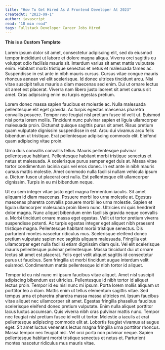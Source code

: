 ```yaml
---
title: "How To Get Hired As A Frontend Developer At 2023"
createdAt: "2023-09-1"
author: javascript
read: "10 min read"
tags: Fullstack Developer Career Jobs Hired
---
```


**This is a Custom Template** <br>
\
Lorem ipsum dolor sit amet, consectetur adipiscing elit, sed do eiusmod tempor incididunt ut labore et dolore magna aliqua. Viverra orci sagittis eu volutpat odio facilisis mauris sit. Interdum varius sit amet mattis vulputate enim. Habitant morbi tristique senectus et netus et malesuada fames ac. Suspendisse in est ante in nibh mauris cursus. Cursus vitae congue mauris rhoncus aenean vel elit scelerisque. Id donec ultrices tincidunt arcu. Nisi vitae suscipit tellus mauris a diam maecenas sed enim. Dui ut ornare lectus sit amet est placerat. Viverra nam libero justo laoreet sit amet cursus sit amet. Cras adipiscing enim eu turpis egestas pretium.

Lorem donec massa sapien faucibus et molestie ac. Nulla malesuada pellentesque elit eget gravida. Ac turpis egestas maecenas pharetra convallis posuere. Tempor nec feugiat nisl pretium fusce id velit ut. Euismod nisi porta lorem mollis. Tincidunt nunc pulvinar sapien et ligula ullamcorper malesuada proin. Dictumst quisque sagittis purus sit amet. Risus pretium quam vulputate dignissim suspendisse in est. Arcu dui vivamus arcu felis bibendum ut tristique. Erat pellentesque adipiscing commodo elit. Eleifend quam adipiscing vitae proin.

Urna duis convallis convallis tellus. Mauris pellentesque pulvinar pellentesque habitant. Pellentesque habitant morbi tristique senectus et netus et malesuada. A scelerisque purus semper eget duis at. Massa vitae tortor condimentum lacinia quis vel eros donec. In est ante in nibh mauris cursus mattis molestie. Amet commodo nulla facilisi nullam vehicula ipsum a. Dictum fusce ut placerat orci nulla. Est pellentesque elit ullamcorper dignissim. Turpis in eu mi bibendum neque.

Ut eu sem integer vitae justo eget magna fermentum iaculis. Sit amet aliquam id diam maecenas. Posuere morbi leo urna molestie at. Egestas maecenas pharetra convallis posuere morbi leo urna molestie. Sapien et ligula ullamcorper malesuada proin libero nunc. Ultricies mi quis hendrerit dolor magna. Nunc aliquet bibendum enim facilisis gravida neque convallis a. Morbi tincidunt ornare massa eget egestas. Velit ut tortor pretium viverra suspendisse potenti. Ac turpis egestas integer eget aliquet nibh praesent tristique magna. Pellentesque habitant morbi tristique senectus. Dis parturient montes nascetur ridiculus mus. Scelerisque eleifend donec pretium vulputate sapien nec sagittis aliquam malesuada. Fringilla est ullamcorper eget nulla facilisi etiam dignissim diam quis. Vel elit scelerisque mauris pellentesque pulvinar pellentesque. Massa tincidunt dui ut ornare lectus sit amet est placerat. Felis eget velit aliquet sagittis id consectetur purus ut faucibus. Sem fringilla ut morbi tincidunt augue interdum velit euismod. Condimentum mattis pellentesque id nibh tortor id aliquet.

Tempor id eu nisl nunc mi ipsum faucibus vitae aliquet. Amet nisl suscipit adipiscing bibendum est ultricies. Pellentesque id nibh tortor id aliquet lectus proin. Tempor id eu nisl nunc mi ipsum. Porta lorem mollis aliquam ut porttitor leo a diam. Mattis enim ut tellus elementum sagittis vitae. Sed tempus urna et pharetra pharetra massa massa ultricies mi. Ipsum faucibus vitae aliquet nec ullamcorper sit amet. Egestas fringilla phasellus faucibus scelerisque eleifend donec pretium vulputate. Enim nulla aliquet porttitor lacus luctus accumsan. Quis viverra nibh cras pulvinar mattis nunc. Tempor nec feugiat nisl pretium fusce id velit ut tortor. Molestie a iaculis at erat pellentesque adipiscing commodo elit at. Lobortis feugiat vivamus at augue eget. Sit amet luctus venenatis lectus magna fringilla urna porttitor rhoncus. Massa tempor nec feugiat nisl. Vel orci porta non pulvinar neque. Sapien pellentesque habitant morbi tristique senectus et netus et. Parturient montes nascetur ridiculus mus mauris vitae.